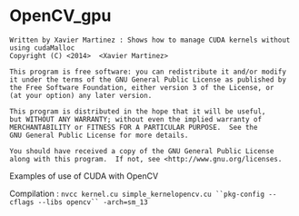 OpenCV_gpu
==========
    Written by Xavier Martinez : Shows how to manage CUDA kernels without using cudaMalloc
    Copyright (C) <2014>  <Xavier Martinez>

    This program is free software: you can redistribute it and/or modify
    it under the terms of the GNU General Public License as published by
    the Free Software Foundation, either version 3 of the License, or
    (at your option) any later version.

    This program is distributed in the hope that it will be useful,
    but WITHOUT ANY WARRANTY; without even the implied warranty of
    MERCHANTABILITY or FITNESS FOR A PARTICULAR PURPOSE.  See the
    GNU General Public License for more details.

    You should have received a copy of the GNU General Public License
    along with this program.  If not, see <http://www.gnu.org/licenses.



Examples of use of CUDA with OpenCV

Compilation : `nvcc kernel.cu simple_kernelopencv.cu ``pkg-config --cflags --libs opencv`` -arch=sm_13`
